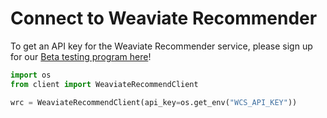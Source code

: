 # Connect to Weaviate Recommender

To get an API key for the Weaviate Recommender service, please sign up for our [Beta testing program here](https://weaviate.io/workbench/recommender)!

```python
import os
from client import WeaviateRecommendClient

wrc = WeaviateRecommendClient(api_key=os.get_env("WCS_API_KEY"))
```
